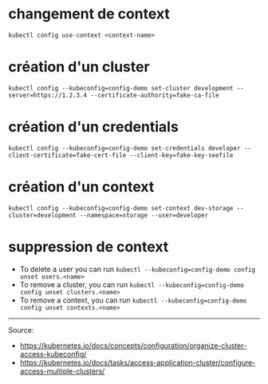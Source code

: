 
# changement de context 
```Shell
kubectl config use-context <context-name>
```


# création d'un cluster
```shell
kubectl config --kubeconfig=config-demo set-cluster development --server=https://1.2.3.4 --certificate-authority=fake-ca-file
```

# création d'un credentials
```shell
kubectl config --kubeconfig=config-demo set-credentials developer --client-certificate=fake-cert-file --client-key=fake-key-seefile
```

# création d'un context
```shell
kubectl config --kubeconfig=config-demo set-context dev-storage --cluster=development --namespace=storage --user=developer
```

# suppression de context 
- To delete a user you can run `kubectl --kubeconfig=config-demo config unset users.<name>`
- To remove a cluster, you can run `kubectl --kubeconfig=config-demo config unset clusters.<name>`
- To remove a context, you can run `kubectl --kubeconfig=config-demo config unset contexts.<name>`


---

Source:
- https://kubernetes.io/docs/concepts/configuration/organize-cluster-access-kubeconfig/
- https://kubernetes.io/docs/tasks/access-application-cluster/configure-access-multiple-clusters/